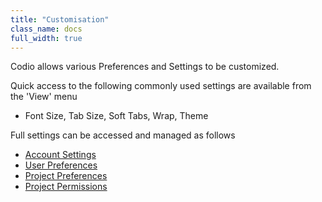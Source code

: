 ```yaml
---
title: "Customisation"
class_name: docs
full_width: true
---
```


Codio allows various Preferences and Settings to be customized.

Quick access to the following commonly used settings are available from the 'View' menu

- Font Size, Tab Size, Soft Tabs, Wrap, Theme

Full settings can be accessed and managed as follows

- [Account Settings](/docs/ide/customization/account-settings)
- [User Preferences](/docs/ide/customization/codio-prefs)
- [Project Preferences](/docs/ide/customization/project-prefs)
- [Project Permissions](/docs/ide/customization/permissions)

